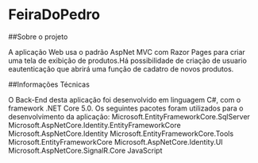 # FeiraDoPedro

##Sobre o projeto

A aplicação Web usa o padrão AspNet MVC com Razor Pages para criar uma tela de exibição de produtos.Há possibilidade de criação de usuario eautenticação que abrirá uma função de cadatro de novos produtos.
    
##Informações Técnicas

O Back-End desta aplicação foi desenvolvido em linguagem C#, com o framework .NET Core 5.0. Os seguintes pacotes foram utilizados para o desenvolvimento da aplicação:
Microsoft.EntityFrameworkCore.SqlServer
Microsoft.AspNetCore.Identity.EntityFrameworkCore
Microsoft.AspNetCore.Identity
Microsoft.EntityFrameworkCore.Tools
Microsoft.EntityFrameworkCore
Microsoft.AspNetCore.Identity.UI 
Microsoft.AspNetCore.SignalR.Core
JavaScript
